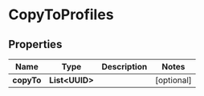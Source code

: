

# CopyToProfiles


## Properties

Name | Type | Description | Notes
------------ | ------------- | ------------- | -------------
**copyTo** | **List&lt;UUID&gt;** |  |  [optional]



